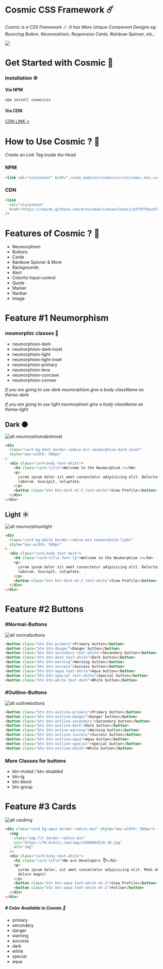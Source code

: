 # Cosmic CSS Framework ☄️

_Cosmic is a CSS Framework ☄️. It has More Unique Component Designs eg: Bouncing Button, Neumorphism, Responsive Cards, Rainbow Spinner, etc.,_

![](https://i.ibb.co/wpFMcLx/cosmiclogo.png)

# Get Started with Cosmic 🐣

### Installation ⚙️

#### Via NPM

```npm
npm install cosmiccss
```

#### Via CDN

[CDN LINK 🔥](https://rawcdn.githack.com/Aravindakrishnan/Cosmic/69b438f17c003c2e0a653d00a1397791e761662a/cosmic/css/cosmic.min.css)

# How to Use Cosmic ? 🤔

_Create an Link Tag inside the Head_

### NPM

```html
<link rel="stylesheet" href="./node_modules/cosmiccss/css/comic.min.css" />
```

### CDN

```html
<link
  rel="stylesheet"
  href="https://rawcdn.githack.com/Aravindakrishnan/Cosmic/b3fdff6ec6f9866fd9b1c3ee6dc5a5557842db04/cosmic/css/cosmic.min.css"
/>
```

# Features of Cosmic ? 🌈

- Neumorphism
- Buttons
- Cards
- Rainbow Spinner & More
- Backgrounds
- Alert
- Colorful Input-control
- Quote
- Marker
- Navbar
- Image

# Feature #1 Neumorphism

### neumorphic classes 📖

- neumorphism-dark
- neumorphism-dark-inset
- neumorphism-light
- neumorphism-light-inset
- neumorphism-primary
- neumorphism-lens
- neumorphism-concave
- neumorphism-convex

_If you are going to use dark neumorphism give a body className as theme-dark_

_If you are going to use light neumorphism give a body className as theme-light_

## Dark 🌑

![alt neumorphismdarkinset](https://i.ibb.co/X4grgrG/neumorphismdarkinset.png)

```html
<div
  class="card bg-dark border-radius-min neumorphism-dark-inset"
  style="max-width: 500px"
>
  <div class="card-body text-white">
    <h4 class="card-title">Welcome to the Neumorphism 🔥</h4>
    <p>
      Lorem ipsum dolor sit amet consectetur adipisicing elit. Delectus,
      laborum. Suscipit, voluptate.
    </p>
    <button class="btn btn-dark mt-2 text-white">View Profile</button>
  </div>
</div>
```

## Light ☀️

![alt neumorphismlight](https://i.ibb.co/n0NFj7s/neumorphismlight.png)

```html
<div
  class="card bg-white border-radius-min neumorphism-light"
  style="max-width: 500px"
>
  <div class="card-body text-dark">
    <h4 class="card-title font-lg">Welcome to the Neumorphism 🔥</h4>
    <p>
      Lorem ipsum dolor sit amet consectetur adipisicing elit. Delectus,
      laborum. Suscipit, voluptate.
    </p>
    <button class="btn btn-dark mt-2 text-white">View Profile</button>
  </div>
</div>
```

# Feature #2 Buttons

### #Normal-Buttons

![alt normalbuttons](https://i.ibb.co/27ysQdL/normalbuttons.png)

```html
<button class="btn btn-primary">Primary button</button>
<button class="btn btn-danger">Danger button</button>
<button class="btn btn-secondary text-white">Secondary button</button>
<button class="btn btn-dark text-white">Dark button</button>
<button class="btn btn-warning">Warning button</button>
<button class="btn btn-success">Success button</button>
<button class="btn btn-aqua text-white">Aqua button</button>
<button class="btn btn-special text-white">Special button</button>
<button class="btn btn-white text-dark">White button</button>
```

### #Outline-Buttons

![alt outlinebuttons](https://i.ibb.co/gZsJWFZ/outlinebuttons.png)

```html
<button class="btn btn-outline-primary">Primary button</button>
<button class="btn btn-outline-danger">Danger button</button>
<button class="btn btn-outline-secondary">Secondary button</button>
<button class="btn btn-outline-dark">Dark button</button>
<button class="btn btn-outine-warning">Warning button</button>
<button class="btn btn-outline-success">Success button</button>
<button class="btn btn-outline-aqua">Aqua button</button>
<button class="btn btn-outline-special">Special button</button>
<button class="btn btn-outline-white">White button</button>
```

### More Classes for buttons

- btn-muted / btn-disabled
- btn-lg
- btn-block
- btn-group

# Feature #3 Cards

![alt cardimg](https://i.ibb.co/0fDhSCS/cards.png)

```html
<div class="card bg-aqua border-radius-min" style="max-width: 500px">
  <img
    class="img-fit border-radius-min"
    src="https://f4.bcbits.com/img/a3808804510_10.jpg"
    alt="img"
  />
  <div class="card-body text-white">
    <h2 class="card-title">We are Developers 😇</h2>
    <p>
      Lorem ipsum dolor, sit amet consectetur adipisicing elit. Modi dolores
      dolore magni!
    </p>
    <button class="btn btn-aqua text-white mt-2">View Profile</button>
    <button class="btn btn-aqua text-white mt-2">Follow</button>
  </div>
</div>
```

##### # Color Available in Cosmic 🌈

- primary
- secondary
- danger
- warning
- success
- dark
- white
- special
- aqua
